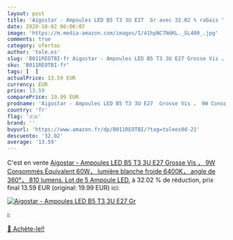 ```yaml
---
layout: post
title: 'Aigostar - Ampoules LED B5 T3 3U E27  Gr avec 32.02 % rabais '
date: 2020-10-02 06:06:07
image: 'https://m.media-amazon.com/images/I/41hpNC7NdKL._SL400_.jpg'
comments: true
category: ofertas
author: 'tole.es'
slug: 'B011REOTBI-fr Aigostar - Ampoules LED B5 T3 3U E27 Grosse Vis ， 9W...'
sku: 'B011REOTBI-fr'
tags: [  ]
actualPrice: 13.59 EUR
currency: EUR
price: 13.59
comparePrice: 19.99 EUR
prodname: 'Aigostar - Ampoules LED B5 T3 3U E27  Grosse Vis ， 9W Consommés Équivalent 60W， lumière blanche froide 6400K， angle de 360°， 810 lumens. Lot de 5 Ampoule LED.'
country: 'fr'
flag: '🇫🇷'
brand: ''
buyurl: 'https://www.amazon.fr/dp/B011REOTBI/?tag=tolees0d-21'
descuento: '32.02'
average: '13.59'
---
```


C'est en vente [Aigostar - Ampoules LED B5 T3 3U E27  Grosse Vis ， 9W Consommés Équivalent 60W， lumière blanche froide 6400K， angle de 360°， 810 lumens. Lot de 5 Ampoule LED.](https://www.amazon.fr/dp/B011REOTBI/?tag=tolees0d-21)  à  32.02 % de réduction, prix final  13.59 EUR (original: 19.99 EUR) ici:

[![Aigostar - Ampoules LED B5 T3 3U E27  Gr](https://m.media-amazon.com/images/I/41hpNC7NdKL._SL400_.jpg)](https://www.amazon.fr/dp/B011REOTBI/?tag=tolees0d-21)

ℹ️:


[🛒 Achète-le!!](https://www.amazon.fr/dp/B011REOTBI/?tag=tolees0d-21)
